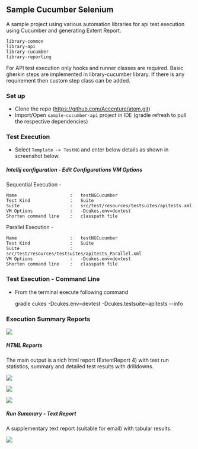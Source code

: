 
## Sample Cucumber Selenium
A sample project using various automation libraries for api test execution using Cucumber and generating Extent Report.

    library-common
    library-api
    library-cucumber
    library-reporting

For API test execution only hooks and runner classes are required. Basic gherkin steps are implemented in library-cucumber library. 
If there is any requirement then custom step class can be added.  
 
### Set up

- Clone the repo  (https://github.com/Accenture/atom.git)
- Import/Open `sample-cucumber-api` project in IDE (gradle refresh to pull the respective dependencies) 


### Test Execution
- Select `Template -> TestNG` and enter below details as shown in screenshot below.

##### Intellij configuration - Edit Configurations VM Options
Sequential Execution -  

    Name                    :   testNGCucumber
    Test Kind               :   Suite
    Suite                   :   src/test/resources/testsuites/apitests.xml
    VM Options              :   -Dcukes.env=devtest
    Shorten command line    :   classpath file

Parallel Execution -  

    Name                    :   testNGCucumber
    Test Kind               :   Suite
    Suite                   :   src/test/resources/testsuites/apitests_Parallel.xml
    VM Options              :   -Dcukes.env=devtest
    Shorten command line    :   classpath file

### Test Execution - Command Line
- From the terminal execute following command


    gradle cukes -Dcukes.env=devtest -Dcukes.testsuite=apitests --info
     
### Execution Summary Reports
![](documentation/extentReport.PNG)
##### HTML Reports
The main output is a rich html report (ExtentReport 4) with test run statistics, summary and detailed test results with drilldowns.  

![](documentation/extentReport1.PNG)

![](documentation/extentReport2.PNG)

![](documentation/extentReport3.PNG)

##### Run Summary - Text Report
A supplementary text report (suitable for email) with tabular results.

![](documentation/runSummary.PNG)
